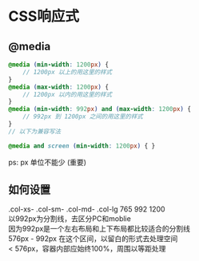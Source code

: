 # CSS响应式

## @media
```scss
@media (min-width: 1200px) {
    // 1200px 以上的用这里的样式
}
@media (max-width: 1200px) {
    // 1200px 以内的用这里的样式
}
@media (min-width: 992px) and (max-width: 1200px) {
    // 992px 到 1200px 之间的用这里的样式
}
// 以下为兼容写法

@media and screen (min-width: 1200px) { }
```
ps: px 单位不能少 (重要)

## 如何设置
.col-xs-  .col-sm-  .col-md-  .col-lg
        765       992      1200  
以992px为分割线，去区分PC和moblie   
因为992px是一个左右布局和上下布局都比较适合的分割线  
576px - 992px 在这个区间，以留白的形式去处理空间  
< 576px，容器内部应始终100%，周围以等距处理  